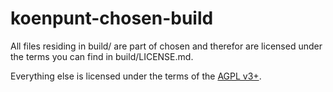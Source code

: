 # koenpunt-chosen-build

All files residing in build/ are part of chosen and therefor are licensed under the terms you can find in build/LICENSE.md.

Everything else is licensed under the terms of the [AGPL v3+](http://www.gnu.org/licenses/agpl-3.0.html).
